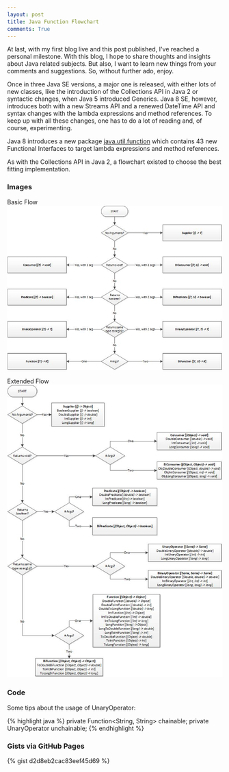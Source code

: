 ```yaml
---
layout: post
title: Java Function Flowchart
comments: True
---
```


At last, with my first blog live and this post published, I've reached a personal milestone. With this blog, I hope to share thoughts and insights about Java related subjects. But also, I want to learn new things from your comments and suggestions. So, without further ado, enjoy.

Once in three Java SE versions, a major one is released, with either lots of new classes, like the introduction of the Collections API in Java 2 or syntactic changes, when Java 5 introduced Generics. Java 8 SE, however, introduces both with a new Streams API and a renewed DateTime API and syntax changes with the lambda expressions and method references. To keep up with all these changes, one has to do a lot of reading and, of course, experimenting.

Java 8 introduces a new package <a href="http://docs.oracle.com/javase/8/docs/api/java/util/function/package-summary.html" target="_blank">java.util.function</a> which contains 43 new Functional Interfaces to target lambda expressions and method references.

As with the Collections API in Java 2, a flowchart existed to choose the best fitting implementation.

### Images

Basic Flow
![Basic Flow](/public/img/2014/08/15/function-flowchart/java8_function_flowchart_basic.jpg "Basic Java 8 Function Flowchart")

Extended Flow
![Extended Flow](/public/img/2014/08/15/function-flowchart/java8_function_flowchart_extended.jpg "Extended Java 8 Function Flowchart")

### Code

Some tips about the usage of UnaryOperator:

{% highlight java %}
private Function<String, String> chainable;
private UnaryOperator<String> unchainable;
{% endhighlight %}

### Gists via GitHub Pages
{% gist d2d8eb2cac83eef45d69 %}
